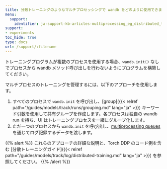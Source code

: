 ```yaml
---
title: 分散トレーニングのようなマルチプロセッシングで wandb をどのように使用できますか？
menu:
  support:
    identifier: ja-support-kb-articles-multiprocessing_eg_distributed_training
support:
- experiments
toc_hide: true
type: docs
url: /support/:filename
---
```


トレーニングプログラムが複数のプロセスを使用する場合、`wandb.init()` なしでプロセスから wandb メソッド呼び出しを行わないようにプログラムを構築してください。

マルチプロセスのトレーニングを管理するには、以下のアプローチを使用します。

1. すべてのプロセスで `wandb.init` を呼び出し、[group]({{< relref path="/guides/models/track/runs/grouping.md" lang="ja" >}}) キーワード引数を使用して共有グループを作成します。各プロセスは独自の wandb run を持ち、UI はトレーニングプロセスを一緒にグループ化します。
2. ただ一つのプロセスから `wandb.init` を呼び出し、[multiprocessing queues](https://docs.python.org/3/library/multiprocessing.html#exchanging-objects-between-processes) を通じてログ記録するデータを渡します。

{{% alert %}}
これらのアプローチの詳細な説明と、Torch DDP のコード例を含む [分散トレーニングガイド]({{< relref path="/guides/models/track/log/distributed-training.md" lang="ja" >}}) を参照してください。
{{% /alert %}}